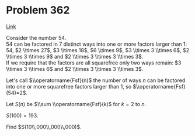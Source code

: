 # Problem 362

[Link](https://projecteuler.net/problem=362)

Consider the number $54$.  
$54$ can be factored in $7$ distinct ways into one or more factors larger than $1$:  
$54$, $2 \\times 27$, $3 \\times 18$, $6 \\times 9$, $3 \\times 3 \\times 6$, $2 \\times 3 \\times 9$ and $2 \\times 3 \\times 3 \\times 3$.  
If we require that the factors are all squarefree only two ways remain: $3 \\times 3 \\times 6$ and $2 \\times 3 \\times 3 \\times 3$. 

Let's call $\\operatorname{Fsf}(n)$ the number of ways $n$ can be factored into one or more squarefree factors larger than $1$, so $\\operatorname{Fsf}(54)=2$. 

Let $S(n)$ be $\\sum \\operatorname{Fsf}(k)$ for $k=2$ to $n$. 

$S(100)=193$. 

Find $S(10\\,000\\,000\\,000)$.